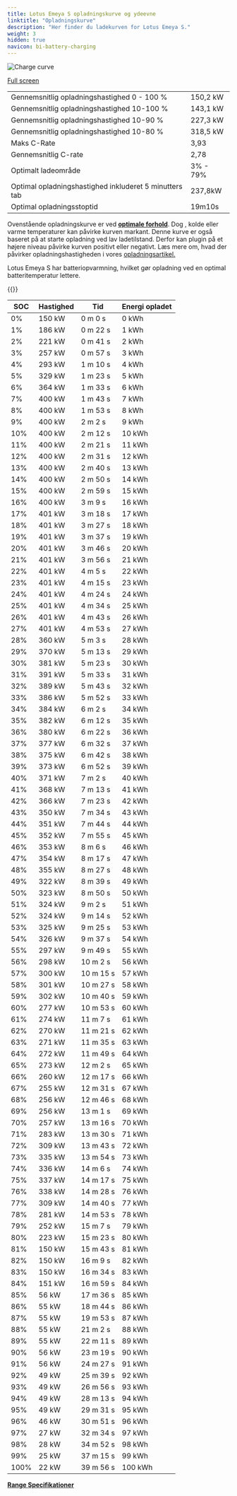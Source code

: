 ```yaml
---
title: Lotus Emeya S opladningskurve og ydeevne
linktitle: "Opladningskurve"
description: "Her finder du ladekurven for Lotus Emeya S."
weight: 3
hidden: true
navicon: bi-battery-charging
---
```

<!-- markdownlint-disable MD033 -->
<img src="/images/models/lotus/emeya/emeya_s/chargingcurve.svg" alt="Charge curve" class="img-fluid">

[Full screen](/images/models/lotus/emeya/emeya_s/chargingcurve.svg)


<table class="table table-striped border">
<tbody>
<tr>
<td>Gennemsnitlig opladningshastighed 0 - 100 %</td><td>150,2 kW</td>
</tr>
<tr>
<td>Gennemsnitlig opladningshastighed 10-100 %</td><td>143,1 kW</td>
</tr>
<tr>
<td>Gennemsnitlig opladningshastighed 10-90 %</td><td>227,3 kW</td>
</tr>
<tr>
<td>Gennemsnitlig opladningshastighed 10-80 %</td><td>318,5 kW</td>
</tr>
<tr>
<td>Maks C-Rate</td><td>3,93</td>
</tr>
<tr>
<td>Gennemsnitlig C-rate</td><td>2,78</td>
</tr>
<tr>
<td>Optimalt ladeområde</td><td>3% - 79%</td>
</tr>
<tr>
<td>Optimal opladningshastighed inkluderet 5 minutters tab</td><td>237,8kW</td>
</tr>
<tr>
<td>Optimal opladningsstoptid</td><td>19m10s</td>
</tr>
</tbody>
</table>


Ovenstående opladningskurve er ved **[optimale forhold](../../../../../technology/battery/charging/#temperatur)**. Dog , kolde eller varme temperaturer kan påvirke kurven markant. Denne kurve er også baseret på at starte opladning ved lav ladetilstand. Derfor kan plugin på et højere niveau påvirke kurven positivt eller negativt. Læs mere om, hvad der påvirker opladningshastigheden i vores [opladningsartikel.](../../../../../technology/battery/charging/)


Lotus Emeya S har batteriopvarmning, hvilket gør opladning ved en optimal batteritemperatur lettere.


{{<evkxdisplayaddarticle />}}
<table class="table table-striped border">
<thead>
<tr><th>SOC</th><th>Hastighed</th><th>Tid</th><th>Energi opladet</th></tr>
</thead>
<tbody>
<tr>
<td>0%</td><td>150 kW</td><td> 0 m 0 s </td><td>0 kWh </td>
</tr>
<tr>
<td>1%</td><td>186 kW</td><td> 0 m 22 s </td><td>1 kWh </td>
</tr>
<tr>
<td>2%</td><td>221 kW</td><td> 0 m 41 s </td><td>2 kWh </td>
</tr>
<tr>
<td>3%</td><td>257 kW</td><td> 0 m 57 s </td><td>3 kWh </td>
</tr>
<tr>
<td>4%</td><td>293 kW</td><td> 1 m 10 s </td><td>4 kWh </td>
</tr>
<tr>
<td>5%</td><td>329 kW</td><td> 1 m 23 s </td><td>5 kWh </td>
</tr>
<tr>
<td>6%</td><td>364 kW</td><td> 1 m 33 s </td><td>6 kWh </td>
</tr>
<tr>
<td>7%</td><td>400 kW</td><td> 1 m 43 s </td><td>7 kWh </td>
</tr>
<tr>
<td>8%</td><td>400 kW</td><td> 1 m 53 s </td><td>8 kWh </td>
</tr>
<tr>
<td>9%</td><td>400 kW</td><td> 2 m 2 s </td><td>9 kWh </td>
</tr>
<tr>
<td>10%</td><td>400 kW</td><td> 2 m 12 s </td><td>10 kWh </td>
</tr>
<tr>
<td>11%</td><td>400 kW</td><td> 2 m 21 s </td><td>11 kWh </td>
</tr>
<tr>
<td>12%</td><td>400 kW</td><td> 2 m 31 s </td><td>12 kWh </td>
</tr>
<tr>
<td>13%</td><td>400 kW</td><td> 2 m 40 s </td><td>13 kWh </td>
</tr>
<tr>
<td>14%</td><td>400 kW</td><td> 2 m 50 s </td><td>14 kWh </td>
</tr>
<tr>
<td>15%</td><td>400 kW</td><td> 2 m 59 s </td><td>15 kWh </td>
</tr>
<tr>
<td>16%</td><td>400 kW</td><td> 3 m 9 s </td><td>16 kWh </td>
</tr>
<tr>
<td>17%</td><td>401 kW</td><td> 3 m 18 s </td><td>17 kWh </td>
</tr>
<tr>
<td>18%</td><td>401 kW</td><td> 3 m 27 s </td><td>18 kWh </td>
</tr>
<tr>
<td>19%</td><td>401 kW</td><td> 3 m 37 s </td><td>19 kWh </td>
</tr>
<tr>
<td>20%</td><td>401 kW</td><td> 3 m 46 s </td><td>20 kWh </td>
</tr>
<tr>
<td>21%</td><td>401 kW</td><td> 3 m 56 s </td><td>21 kWh </td>
</tr>
<tr>
<td>22%</td><td>401 kW</td><td> 4 m 5 s </td><td>22 kWh </td>
</tr>
<tr>
<td>23%</td><td>401 kW</td><td> 4 m 15 s </td><td>23 kWh </td>
</tr>
<tr>
<td>24%</td><td>401 kW</td><td> 4 m 24 s </td><td>24 kWh </td>
</tr>
<tr>
<td>25%</td><td>401 kW</td><td> 4 m 34 s </td><td>25 kWh </td>
</tr>
<tr>
<td>26%</td><td>401 kW</td><td> 4 m 43 s </td><td>26 kWh </td>
</tr>
<tr>
<td>27%</td><td>401 kW</td><td> 4 m 53 s </td><td>27 kWh </td>
</tr>
<tr>
<td>28%</td><td>360 kW</td><td> 5 m 3 s </td><td>28 kWh </td>
</tr>
<tr>
<td>29%</td><td>370 kW</td><td> 5 m 13 s </td><td>29 kWh </td>
</tr>
<tr>
<td>30%</td><td>381 kW</td><td> 5 m 23 s </td><td>30 kWh </td>
</tr>
<tr>
<td>31%</td><td>391 kW</td><td> 5 m 33 s </td><td>31 kWh </td>
</tr>
<tr>
<td>32%</td><td>389 kW</td><td> 5 m 43 s </td><td>32 kWh </td>
</tr>
<tr>
<td>33%</td><td>386 kW</td><td> 5 m 52 s </td><td>33 kWh </td>
</tr>
<tr>
<td>34%</td><td>384 kW</td><td> 6 m 2 s </td><td>34 kWh </td>
</tr>
<tr>
<td>35%</td><td>382 kW</td><td> 6 m 12 s </td><td>35 kWh </td>
</tr>
<tr>
<td>36%</td><td>380 kW</td><td> 6 m 22 s </td><td>36 kWh </td>
</tr>
<tr>
<td>37%</td><td>377 kW</td><td> 6 m 32 s </td><td>37 kWh </td>
</tr>
<tr>
<td>38%</td><td>375 kW</td><td> 6 m 42 s </td><td>38 kWh </td>
</tr>
<tr>
<td>39%</td><td>373 kW</td><td> 6 m 52 s </td><td>39 kWh </td>
</tr>
<tr>
<td>40%</td><td>371 kW</td><td> 7 m 2 s </td><td>40 kWh </td>
</tr>
<tr>
<td>41%</td><td>368 kW</td><td> 7 m 13 s </td><td>41 kWh </td>
</tr>
<tr>
<td>42%</td><td>366 kW</td><td> 7 m 23 s </td><td>42 kWh </td>
</tr>
<tr>
<td>43%</td><td>350 kW</td><td> 7 m 34 s </td><td>43 kWh </td>
</tr>
<tr>
<td>44%</td><td>351 kW</td><td> 7 m 44 s </td><td>44 kWh </td>
</tr>
<tr>
<td>45%</td><td>352 kW</td><td> 7 m 55 s </td><td>45 kWh </td>
</tr>
<tr>
<td>46%</td><td>353 kW</td><td> 8 m 6 s </td><td>46 kWh </td>
</tr>
<tr>
<td>47%</td><td>354 kW</td><td> 8 m 17 s </td><td>47 kWh </td>
</tr>
<tr>
<td>48%</td><td>355 kW</td><td> 8 m 27 s </td><td>48 kWh </td>
</tr>
<tr>
<td>49%</td><td>322 kW</td><td> 8 m 39 s </td><td>49 kWh </td>
</tr>
<tr>
<td>50%</td><td>323 kW</td><td> 8 m 50 s </td><td>50 kWh </td>
</tr>
<tr>
<td>51%</td><td>324 kW</td><td> 9 m 2 s </td><td>51 kWh </td>
</tr>
<tr>
<td>52%</td><td>324 kW</td><td> 9 m 14 s </td><td>52 kWh </td>
</tr>
<tr>
<td>53%</td><td>325 kW</td><td> 9 m 25 s </td><td>53 kWh </td>
</tr>
<tr>
<td>54%</td><td>326 kW</td><td> 9 m 37 s </td><td>54 kWh </td>
</tr>
<tr>
<td>55%</td><td>297 kW</td><td> 9 m 49 s </td><td>55 kWh </td>
</tr>
<tr>
<td>56%</td><td>298 kW</td><td> 10 m 2 s </td><td>56 kWh </td>
</tr>
<tr>
<td>57%</td><td>300 kW</td><td> 10 m 15 s </td><td>57 kWh </td>
</tr>
<tr>
<td>58%</td><td>301 kW</td><td> 10 m 27 s </td><td>58 kWh </td>
</tr>
<tr>
<td>59%</td><td>302 kW</td><td> 10 m 40 s </td><td>59 kWh </td>
</tr>
<tr>
<td>60%</td><td>277 kW</td><td> 10 m 53 s </td><td>60 kWh </td>
</tr>
<tr>
<td>61%</td><td>274 kW</td><td> 11 m 7 s </td><td>61 kWh </td>
</tr>
<tr>
<td>62%</td><td>270 kW</td><td> 11 m 21 s </td><td>62 kWh </td>
</tr>
<tr>
<td>63%</td><td>271 kW</td><td> 11 m 35 s </td><td>63 kWh </td>
</tr>
<tr>
<td>64%</td><td>272 kW</td><td> 11 m 49 s </td><td>64 kWh </td>
</tr>
<tr>
<td>65%</td><td>273 kW</td><td> 12 m 2 s </td><td>65 kWh </td>
</tr>
<tr>
<td>66%</td><td>260 kW</td><td> 12 m 17 s </td><td>66 kWh </td>
</tr>
<tr>
<td>67%</td><td>255 kW</td><td> 12 m 31 s </td><td>67 kWh </td>
</tr>
<tr>
<td>68%</td><td>256 kW</td><td> 12 m 46 s </td><td>68 kWh </td>
</tr>
<tr>
<td>69%</td><td>256 kW</td><td> 13 m 1 s </td><td>69 kWh </td>
</tr>
<tr>
<td>70%</td><td>257 kW</td><td> 13 m 16 s </td><td>70 kWh </td>
</tr>
<tr>
<td>71%</td><td>283 kW</td><td> 13 m 30 s </td><td>71 kWh </td>
</tr>
<tr>
<td>72%</td><td>309 kW</td><td> 13 m 43 s </td><td>72 kWh </td>
</tr>
<tr>
<td>73%</td><td>335 kW</td><td> 13 m 54 s </td><td>73 kWh </td>
</tr>
<tr>
<td>74%</td><td>336 kW</td><td> 14 m 6 s </td><td>74 kWh </td>
</tr>
<tr>
<td>75%</td><td>337 kW</td><td> 14 m 17 s </td><td>75 kWh </td>
</tr>
<tr>
<td>76%</td><td>338 kW</td><td> 14 m 28 s </td><td>76 kWh </td>
</tr>
<tr>
<td>77%</td><td>309 kW</td><td> 14 m 40 s </td><td>77 kWh </td>
</tr>
<tr>
<td>78%</td><td>281 kW</td><td> 14 m 53 s </td><td>78 kWh </td>
</tr>
<tr>
<td>79%</td><td>252 kW</td><td> 15 m 7 s </td><td>79 kWh </td>
</tr>
<tr>
<td>80%</td><td>223 kW</td><td> 15 m 23 s </td><td>80 kWh </td>
</tr>
<tr>
<td>81%</td><td>150 kW</td><td> 15 m 43 s </td><td>81 kWh </td>
</tr>
<tr>
<td>82%</td><td>150 kW</td><td> 16 m 9 s </td><td>82 kWh </td>
</tr>
<tr>
<td>83%</td><td>150 kW</td><td> 16 m 34 s </td><td>83 kWh </td>
</tr>
<tr>
<td>84%</td><td>151 kW</td><td> 16 m 59 s </td><td>84 kWh </td>
</tr>
<tr>
<td>85%</td><td>56 kW</td><td> 17 m 36 s </td><td>85 kWh </td>
</tr>
<tr>
<td>86%</td><td>55 kW</td><td> 18 m 44 s </td><td>86 kWh </td>
</tr>
<tr>
<td>87%</td><td>55 kW</td><td> 19 m 53 s </td><td>87 kWh </td>
</tr>
<tr>
<td>88%</td><td>55 kW</td><td> 21 m 2 s </td><td>88 kWh </td>
</tr>
<tr>
<td>89%</td><td>55 kW</td><td> 22 m 11 s </td><td>89 kWh </td>
</tr>
<tr>
<td>90%</td><td>56 kW</td><td> 23 m 19 s </td><td>90 kWh </td>
</tr>
<tr>
<td>91%</td><td>56 kW</td><td> 24 m 27 s </td><td>91 kWh </td>
</tr>
<tr>
<td>92%</td><td>49 kW</td><td> 25 m 39 s </td><td>92 kWh </td>
</tr>
<tr>
<td>93%</td><td>49 kW</td><td> 26 m 56 s </td><td>93 kWh </td>
</tr>
<tr>
<td>94%</td><td>49 kW</td><td> 28 m 13 s </td><td>94 kWh </td>
</tr>
<tr>
<td>95%</td><td>49 kW</td><td> 29 m 31 s </td><td>95 kWh </td>
</tr>
<tr>
<td>96%</td><td>46 kW</td><td> 30 m 51 s </td><td>96 kWh </td>
</tr>
<tr>
<td>97%</td><td>27 kW</td><td> 32 m 34 s </td><td>97 kWh </td>
</tr>
<tr>
<td>98%</td><td>28 kW</td><td> 34 m 52 s </td><td>98 kWh </td>
</tr>
<tr>
<td>99%</td><td>25 kW</td><td> 37 m 15 s </td><td>99 kWh </td>
</tr>
<tr>
<td>100%</td><td>22 kW</td><td> 39 m 56 s </td><td>100 kWh </td>
</tr>
</tbody>
</table>

<div class="mt-3 mb-3">
<a href="../rangeandconsumption/" class="text-decoration-none text-black">
<strong><i class="bi-arrow-left"></i> Range </strong>
</a>
<a href="../specifications/" class="text-decoration-none text-black float-end">
<strong>Specifikationer <i class="bi-arrow-right"></i></strong>
</a>
</div>
